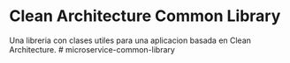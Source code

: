 # Clean Architecture Common Library

Una libreria con clases utiles para una aplicacion basada en Clean Architecture.
#   m i c r o s e r v i c e - c o m m o n - l i b r a r y  
 